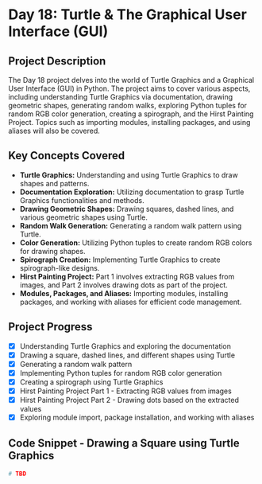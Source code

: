 # Day 18: Turtle & The Graphical User Interface (GUI)

## Project Description

The Day 18 project delves into the world of Turtle Graphics and a Graphical User Interface (GUI) in Python. The project aims to cover various aspects, including understanding Turtle Graphics via documentation, drawing geometric shapes, generating random walks, exploring Python tuples for random RGB color generation, creating a spirograph, and the Hirst Painting Project. Topics such as importing modules, installing packages, and using aliases will also be covered.

## Key Concepts Covered

- **Turtle Graphics:** Understanding and using Turtle Graphics to draw shapes and patterns.
- **Documentation Exploration:** Utilizing documentation to grasp Turtle Graphics functionalities and methods.
- **Drawing Geometric Shapes:** Drawing squares, dashed lines, and various geometric shapes using Turtle.
- **Random Walk Generation:** Generating a random walk pattern using Turtle.
- **Color Generation:** Utilizing Python tuples to create random RGB colors for drawing shapes.
- **Spirograph Creation:** Implementing Turtle Graphics to create spirograph-like designs.
- **Hirst Painting Project:** Part 1 involves extracting RGB values from images, and Part 2 involves drawing dots as part of the project.
- **Modules, Packages, and Aliases:** Importing modules, installing packages, and working with aliases for efficient code management.

## Project Progress

- [X] Understanding Turtle Graphics and exploring the documentation
- [X] Drawing a square, dashed lines, and different shapes using Turtle
- [X] Generating a random walk pattern
- [X] Implementing Python tuples for random RGB color generation
- [X] Creating a spirograph using Turtle Graphics
- [X] Hirst Painting Project Part 1 - Extracting RGB values from images
- [X] Hirst Painting Project Part 2 - Drawing dots based on the extracted values
- [X] Exploring module import, package installation, and working with aliases

## Code Snippet - Drawing a Square using Turtle Graphics

```python
# TBD
